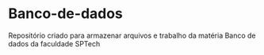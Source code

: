 # Banco-de-dados
Repositório criado para armazenar arquivos e trabalho da matéria Banco de dados da faculdade SPTech
